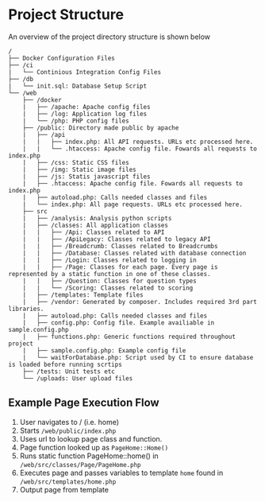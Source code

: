 # Project Structure
An overview of the project directory structure is shown below

    /
    ├── Docker Configuration Files
    ├── /ci
    |   └── Continious Integration Config Files
    ├── /db
    |   └── init.sql: Database Setup Script
    └── /web
        ├── /docker
        |   ├── /apache: Apache config files
        |   ├── /log: Application log files
        |   └── /php: PHP config files
        ├── /public: Directory made public by apache
        |   ├── /api
        |   |   ├── index.php: All API requests. URLs etc processed here.
        |   |   └── .htaccess: Apache config file. Fowards all requests to index.php
        |   ├── /css: Static CSS files
        |   ├── /img: Static image files
        |   ├── /js: Statis javascript files
        |   ├── .htaccess: Apache config file. Fowards all requests to index.php
        |   ├── autoload.php: Calls needed classes and files
        |   └── index.php: All page requests. URLs etc processed here.
        ├── src
        |   ├── /analysis: Analysis python scripts
        |   ├── /classes: All application classes
        |   |   ├── /Api: Classes related to API
        |   |   ├── /ApiLegacy: Classes related to legacy API
        |   |   ├── /Breadcrumb: Classes related to Breadcrumbs
        |   |   ├── /Database: Classes related with database connection
        |   |   ├── /Login: Classes related to logging in
        |   |   ├── /Page: Classes for each page. Every page is represented by a static function in one of these classes.
        |   |   ├── /Question: Classes for question types
        |   |   └── /Scoring: Classes related to scoring
        |   ├── /templates: Template files
        |   ├── /vendor: Generated by composer. Includes required 3rd part libraries.
        |   ├── autoload.php: Calls needed classes and files
        |   ├── config.php: Config file. Example availiable in sample.config.php
        |   ├── functions.php: Generic functions required throughout project
        |   ├── sample.config.php: Example config file
        |   └── waitForDatabase.php: Script used by CI to ensure database is loaded before running scrtips
        ├── /tests: Unit tests etc
        └── /uploads: User upload files
        
## Example Page Execution Flow
 1. User navigates to / (i.e. home)
 2. Starts `/web/public/index.php`
 3. Uses url to lookup page class and function.
 4. Page function looked up as `PageHome::Home()`
 5. Runs static function PageHome::home() in `/web/src/classes/Page/PageHome.php`
 6. Executes page and passes variables to template `home` found in `/web/src/templates/home.php`
 7. Output page from template